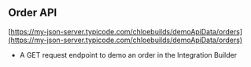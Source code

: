 ## Order API

[https://my-json-server.typicode.com/chloebuilds/demoApiData/orders](https://my-json-server.typicode.com/chloebuilds/demoApiData/orders)
- A GET request endpoint to demo an order in the Integration Builder 
